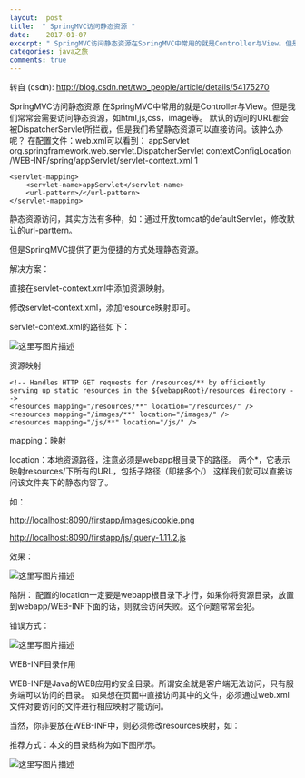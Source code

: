 ```yaml
---
layout:  post
title:  " SpringMVC访问静态资源 "
date:    2017-01-07
excerpt: " SpringMVC访问静态资源在SpringMVC中常用的就是Controller与View。但是我们常常会需要访问静态资源，如html,js,css，image等。默认的访问的URL都会被DispatcherServlet所拦截，但是我们希望静态资源可以直接访问。该肿么办呢？在配置文件：web.xml可以看到：appServletorg.springframework.web.serv... "
categories: java之旅 
comments: true
---
```

转自 (csdn): http://blog.csdn.net/two_people/article/details/54175270
<div class="markdown_views">
 <p>SpringMVC访问静态资源  在SpringMVC中常用的就是Controller与View。但是我们常常会需要访问静态资源，如html,js,css，image等。  默认的访问的URL都会被DispatcherServlet所拦截，但是我们希望静态资源可以直接访问。该肿么办呢？  在配置文件：web.xml可以看到：  
  <!-- Processes application requests -->   appServlet  org.springframework.web.servlet.DispatcherServlet   contextConfigLocation  /WEB-INF/spring/appServlet/servlet-context.xml   1  </p> 
 <pre><code>&lt;servlet-mapping&gt;
    &lt;servlet-name&gt;appServlet&lt;/servlet-name&gt;
    &lt;url-pattern&gt;/&lt;/url-pattern&gt;
&lt;/servlet-mapping&gt;
</code></pre> 
 <p>静态资源访问，其实方法有多种，如：通过开放tomcat的defaultServlet，修改默认的url-parttern。</p> 
 <p>但是SpringMVC提供了更为便捷的方式处理静态资源。</p> 
 <p>解决方案：</p> 
 <p>直接在servlet-context.xml中添加资源映射。</p> 
 <p>修改servlet-context.xml，添加resource映射即可。</p> 
 <p>servlet-context.xml的路径如下：</p> 
 <p><img src="http://img.blog.csdn.net/20170107160347769?watermark/2/text/aHR0cDovL2Jsb2cuY3Nkbi5uZXQvdHdvX3Blb3BsZQ==/font/5a6L5L2T/fontsize/400/fill/I0JBQkFCMA==/dissolve/70/gravity/SouthEast" alt="这里写图片描述" title=""></p> 
 <p>资源映射</p> 
 <pre><code>&lt;!-- Handles HTTP GET requests for /resources/** by efficiently serving up static resources in the ${webappRoot}/resources directory --&gt;
&lt;resources mapping="/resources/**" location="/resources/" /&gt;
&lt;resources mapping="/images/**" location="/images/" /&gt;
&lt;resources mapping="/js/**" location="/js/" /&gt;
</code></pre> 
 <p>mapping：映射</p> 
 <p>location：本地资源路径，注意必须是webapp根目录下的路径。  两个*，它表示映射resources/下所有的URL，包括子路径（即接多个/）  这样我们就可以直接访问该文件夹下的静态内容了。</p> 
 <p>如：</p> 
 <p><a href="http://localhost:8090/firstapp/images/cookie.png">http://localhost:8090/firstapp/images/cookie.png</a></p> 
 <p><a href="http://localhost:8090/firstapp/js/jquery-1.11.2.js">http://localhost:8090/firstapp/js/jquery-1.11.2.js</a></p> 
 <p>效果：</p> 
 <p><img src="http://img.blog.csdn.net/20170107160443525?watermark/2/text/aHR0cDovL2Jsb2cuY3Nkbi5uZXQvdHdvX3Blb3BsZQ==/font/5a6L5L2T/fontsize/400/fill/I0JBQkFCMA==/dissolve/70/gravity/SouthEast" alt="这里写图片描述" title=""></p> 
 <p>陷阱：  配置的location一定要是webapp根目录下才行，如果你将资源目录，放置到webapp/WEB-INF下面的话，则就会访问失败。这个问题常常会犯。</p> 
 <p>错误方式：</p> 
 <p><img src="http://img.blog.csdn.net/20170107160528786?watermark/2/text/aHR0cDovL2Jsb2cuY3Nkbi5uZXQvdHdvX3Blb3BsZQ==/font/5a6L5L2T/fontsize/400/fill/I0JBQkFCMA==/dissolve/70/gravity/SouthEast" alt="这里写图片描述" title=""></p> 
 <p>WEB-INF目录作用</p> 
 <p>WEB-INF是Java的WEB应用的安全目录。所谓安全就是客户端无法访问，只有服务端可以访问的目录。  如果想在页面中直接访问其中的文件，必须通过web.xml文件对要访问的文件进行相应映射才能访问。</p> 
 <p>当然，你非要放在WEB-INF中，则必须修改resources映射，如：  </p> 
 <p>推荐方式：本文的目录结构为如下图所示。</p> 
 <p><img src="http://img.blog.csdn.net/20170107160616583?watermark/2/text/aHR0cDovL2Jsb2cuY3Nkbi5uZXQvdHdvX3Blb3BsZQ==/font/5a6L5L2T/fontsize/400/fill/I0JBQkFCMA==/dissolve/70/gravity/SouthEast" alt="这里写图片描述" title=""></p>
</div>